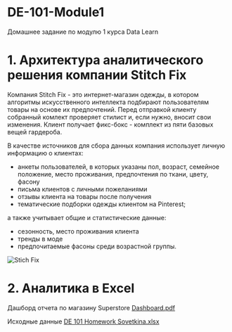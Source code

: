 # DE-101-Module1
Домашнее задание по модулю 1 курса Data Learn

# 1. Архитектура аналитического решения компании Stitch Fix

Компания Stitch Fix - это интернет-магазин одежды, в котором алгоритмы искусственного интеллекта подбирают пользователям товары на основе их предпочтений. Перед отправкой клиенту собранный комлект проверяет стилист и, если нужно, вносит свои изменения. Клиент получает фикс-бокс - комплект из пяти базовых вещей гардероба.

В качестве источников для сбора данных компания использует личную информацию о клиентах:
+ анкеты пользователей, в которых указаны пол, возраст, семейное положение, место проживания, предпочтения по ткани, цвету, фасону
+ письма клиентов с личными пожеланиями
+ отзывы клиента на товары после получения
+ тематические подборки одежды клиентом на Pinterest;

а также учитывает общие и статистические данные:
+ сезонность, место проживания клиента
+ тренды в моде
+ предпочитаемые фасоны среди возрастной группы.


![Stich Fix](https://user-images.githubusercontent.com/108063450/180178071-bd97c563-8871-4061-9b8d-c8008afd1f19.png)


# 2. Аналитика в Excel

Дашборд отчета по магазину Superstore
[Dashboard.pdf](https://github.com/EkaterinaSovetkina/DE-101-Module1-/files/9158071/Dashboard.pdf)

Исходные данные [DE 101 Homework Sovetkina.xlsx](https://github.com/EkaterinaSovetkina/DE-101-Module1-/files/9158073/DE.101.Homework.Sovetkina.xlsx)
